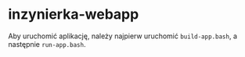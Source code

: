 # inzynierka-webapp

Aby uruchomić aplikację, należy najpierw uruchomić `build-app.bash`, a następnie `run-app.bash`.
